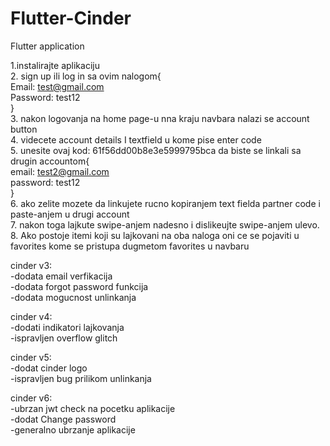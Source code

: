 # Flutter-Cinder
Flutter application

1.instalirajte aplikaciju  
2.  sign up ili log in sa ovim nalogom{  
Email: test@gmail.com  
Password: test12  
}    
3. nakon logovanja na home page-u nna kraju navbara nalazi se account button  
4. videcete account details I textfield u kome pise enter code  
5. unesite ovaj kod: 61f56dd00b8e3e5999795bca da biste se linkali sa drugin accountom{  
email: test2@gmail.com  
password: test12  
}  
6. ako zelite mozete da linkujete rucno kopiranjem text fielda partner code i paste-anjem u drugi account  
7. nakon toga lajkute swipe-anjem nadesno i dislikeujte swipe-anjem ulevo.  
8. Ako postoje itemi koji su lajkovani na oba naloga oni ce se pojaviti u favorites kome se pristupa dugmetom favorites u navbaru  



cinder v3:<br/>
-dodata email verfikacija<br/>
-dodata forgot password funkcija<br/>
-dodata mogucnost unlinkanja<br/>

cinder v4:<br/>
-dodati indikatori lajkovanja<br/>
-ispravljen overflow glitch<br/>
  
cinder v5:<br/>
-dodat cinder logo<br/>
-ispravljen bug prilikom unlinkanja

cinder v6:  
-ubrzan jwt check na pocetku aplikacije  
-dodat Change password  
-generalno ubrzanje aplikacije  
